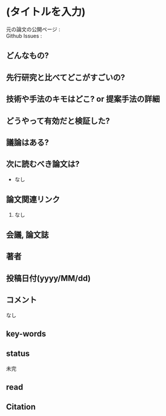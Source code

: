 # (タイトルを入力)

元の論文の公開ページ :   
Github Issues : 

## どんなもの?

## 先行研究と比べてどこがすごいの?

## 技術や手法のキモはどこ? or 提案手法の詳細

## どうやって有効だと検証した?

## 議論はある?

## 次に読むべき論文は?
- なし

## 論文関連リンク
1. なし

## 会議, 論文誌

## 著者

## 投稿日付(yyyy/MM/dd)

## コメント
なし

## key-words

## status
未完

## read

## Citation
